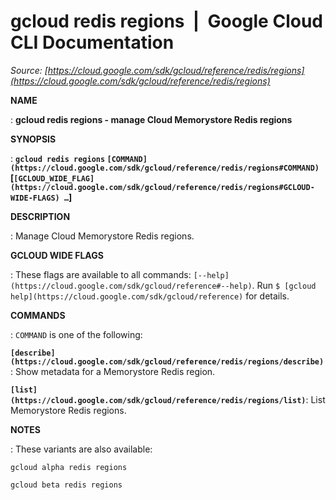 # gcloud redis regions  |  Google Cloud CLI Documentation

*Source: [https://cloud.google.com/sdk/gcloud/reference/redis/regions](https://cloud.google.com/sdk/gcloud/reference/redis/regions)*

**NAME**

: **gcloud redis regions - manage Cloud Memorystore Redis regions**

**SYNOPSIS**

: **`gcloud redis regions` `[COMMAND](https://cloud.google.com/sdk/gcloud/reference/redis/regions#COMMAND)` [`[GCLOUD_WIDE_FLAG](https://cloud.google.com/sdk/gcloud/reference/redis/regions#GCLOUD-WIDE-FLAGS) …`]**

**DESCRIPTION**

: Manage Cloud Memorystore Redis regions.

**GCLOUD WIDE FLAGS**

: These flags are available to all commands: `[--help](https://cloud.google.com/sdk/gcloud/reference#--help)`.
Run `$ [gcloud help](https://cloud.google.com/sdk/gcloud/reference)` for details.

**COMMANDS**

: ``COMMAND`` is one of the following:

**`[describe](https://cloud.google.com/sdk/gcloud/reference/redis/regions/describe)`**:
Show metadata for a Memorystore Redis region.

**`[list](https://cloud.google.com/sdk/gcloud/reference/redis/regions/list)`**:
List Memorystore Redis regions.

**NOTES**

: These variants are also available:

```
gcloud alpha redis regions
```

```
gcloud beta redis regions
```